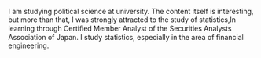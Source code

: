 I am studying political science at university. The content itself is interesting, but more than that, I was strongly attracted to the study of statistics,In learning through  Certiﬁed Member Analyst of the Securities Analysts Association of Japan. I study statistics, especially in the area of financial engineering.
